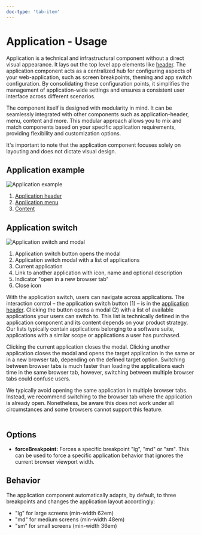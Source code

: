 ```yaml
---
doc-type: 'tab-item'
---
```


# Application - Usage

Application is a technical and infrastructural component without a direct visual appearance. It lays out the top level app elements like [header](../content). The application component acts as a centralized hub for configuring aspects of your web-application, such as screen breakpoints, theming and app switch configuration. By consolidating these configuration points, it simplifies the management of application-wide settings and ensures a consistent user interface across different scenarios.

The component itself is designed with modularity in mind. It can be seamlessly integrated with other components such as application-header, menu, content and more. This modular approach allows you to mix and match components based on your specific application requirements, providing flexibility and customization options.

It's important to note that the application component focuses solely on layouting and does not dictate visual design.

## Application example

![Application example](https://www.figma.com/design/wEptRgAezDU1z80Cn3eZ0o/iX-Documentation-illustrations?node-id=6694-51419&t=bGky2tHjBPC9fOGT-4)

1. [Application header](/docs/components/application-header/guide)
2. [Application menu](/docs/components/application-menu/guide)
3. [Content](/docs/components/content/guide)

## Application switch

![Application switch and modal](https://www.figma.com/design/wEptRgAezDU1z80Cn3eZ0o/iX-Pattern-Illustrations?type=design&node-id=1665-19417&mode=design&t=I0iEEuzKJJPK4Sum-11)

1. Application switch button opens the modal
2. Application switch modal with a list of applications
3. Current application
4. Link to another application with icon, name and optional description
5. Indicator "open in a new browser tab"
6. Close icon

With the application switch, users can navigate across applications. The interaction control – the application switch button (1) – is in the [application header](../application-header). Clicking the button opens a modal (2) with a list of available applications your users can switch to. This list is technically defined in the application component and its content depends on your product strategy. Our lists typically contain applications belonging to a software suite, applications with a similar scope or applications a user has purchased.

Clicking the current application closes the modal. Clicking another application closes the modal and opens the target application in the same or in a new browser tab, depending on the defined target option. Switching between browser tabs is much faster than loading the applications each time in the same browser tab, however, switching between multiple browser tabs could confuse users.

We typically avoid opening the same application in multiple browser tabs. Instead, we recommend switching to the browser tab where the application is already open. Nonetheless, be aware this does not work under all circumstances and some browsers cannot support this feature.
<br></br>

## Options

- **forceBreakpoint:** Forces a specific breakpoint "lg", "md" or "sm". This can be used to force a specific application behavior that ignores the current browser viewport width.

## Behavior

The application component automatically adapts, by default, to three breakpoints and changes the application layout accordingly:

- "lg" for large screens (min-width 62em)
- "md" for medium screens (min-width 48em)
- "sm" for small screens (min-width 36em)
